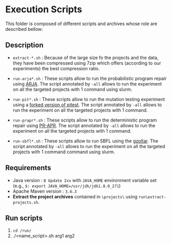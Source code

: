 # Execution Scripts

This folder is composed of different scripts and archives whose role are described bellow:

## Description

- `extract-*.sh` : Because of the large size fo the projects and the data, they have been compressed using 7zip which offers (according to our experiments) the best compression ratio. 

- `run-arja*.sh` : These scripts allow to run the probabilistic program repair using [ARJA](https://github.com/yyxhdy/arja). The script annotated by `-all` allows to run the experiment on all the targeted projects with 1 command using slurm.

- `run-pit*.sh` : These scripts allow to run the mutation testing experiment using a [forked version of pitest](https://github.com/UL-SnT-Serval/pitest.git). The script annotated by `-all` allows to run the experiment on all the targeted projects with 1 command.

- `run-prapr*.sh` : These scripts allow to run the deterministic program repair using [PR-APR](https://github.com/prapr/prapr). The script annotated by `-all` allows to run the experiment on all the targeted projects with 1 command.

- `run-sbfl*.sh` : These scripts allow to run SBFL using the [gzoltar](https://github.com/GZoltar/gzoltar). The script annotated by `-all` allows to run the experiment on all the targeted projects with 1 command command using slurm.

## Requirements

- Java version : `8 Update 2xx` with `JAVA_HOME` environment variable set (e.g., `$: export JAVA_HOME=/usr/jdk/jdk1.8.0_271`)
- Apache Maven version : `3.6.3`
- **Extract the project archives** contained in `\projects\` using `run\extract-projects.sh`.

## Run scripts

1. ```cd /run/```
2. ./<name_script>.sh arg1 arg2